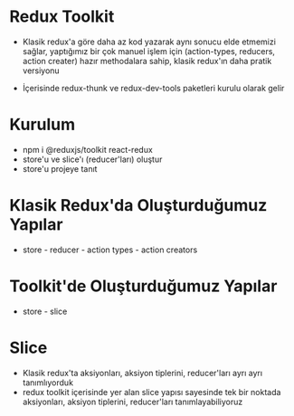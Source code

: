 # Redux Toolkit

- Klasik redux'a göre daha az kod yazarak aynı sonucu elde etmemizi sağlar, yaptığımız bir çok manuel işlem için (action-types, reducers, action creater) hazır methodalara sahip, klasik redux'ın daha pratik versiyonu

- İçerisinde redux-thunk ve redux-dev-tools paketleri kurulu olarak gelir

# Kurulum

- npm i @reduxjs/toolkit react-redux
- store'u ve slice'ı (reducer'ları) oluştur
- store'u projeye tanıt

# Klasik Redux'da Oluşturduğumuz Yapılar

- store - reducer - action types - action creators

# Toolkit'de Oluşturduğumuz Yapılar

- store - slice

# Slice

- Klasik redux'ta aksiyonları, aksiyon tiplerini, reducer'ları ayrı ayrı tanımlıyorduk
- redux toolkit içerisinde yer alan slice yapısı sayesinde tek bir noktada aksiyonları, aksiyon tiplerini, reducer'ları tanımlayabiliyoruz
